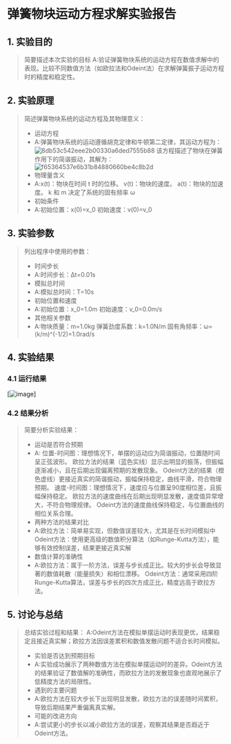 # 弹簧物块运动方程求解实验报告

## 1. 实验目的

> 简要描述本次实验的目标
> A:验证弹簧物块系统的运动方程在数值求解中的表现。比较不同数值方法（如欧拉法和Odeint法）在求解弹簧振子运动方程时的精度和稳定性。

## 2. 实验原理

> 简述弹簧物块系统的运动方程及其物理意义：
> - 运动方程
> - A:弹簧物块系统的运动遵循胡克定律和牛顿第二定律，其运动方程为：![8db53c542eee2b00330a6ded7555b88](https://github.com/user-attachments/assets/82e973ff-d62c-4338-82e8-a1cc111d59d3)
该方程描述了物块在弹簧作用下的简谐振动，其解为：![f65364537e6b31b84880660be4c8b2d](https://github.com/user-attachments/assets/75f48a2b-ff36-4f22-acd5-e1dcf9c2314f)
> - 物理量含义
> - A:x(t)：物块在时间 t 时的位移。
v(t)：物块的速度。
a(t)：物块的加速度。
k 和 m 决定了系统的固有频率 ω
> - 初始条件
> - A:初始位置：x(0)=x_0
      初始速度：v(0)=v_0
​
## 3. 实验参数

> 列出程序中使用的参数：
> - 时间步长
> - A:时间步长：Δt=0.01s
> - 模拟总时间
> - A:模拟总时间：T=10s
> - 初始位置和速度
> - A:初始位置：x_0=1.0m
      初始速度：v_0=0.0m/s
> - 其他相关参数
> - A:物块质量：m=1.0kg
弹簧劲度系数：k=1.0N/m
固有角频率：ω=(k/m)^(-1/2)=1.0rad/s

## 4. 实验结果

### 4.1 运行结果

[![image](https://github.com/user-attachments/assets/dae6f473-4843-4c76-9774-a9bc344d1b11)]


### 4.2 结果分析

> 简要分析实验结果：
> - 运动是否符合预期
> - A:
      位置-时间图：理想情况下，单摆的运动应为简谐振动，位置随时间呈正弦波形。
                  欧拉方法的结果（蓝色实线）显示出明显的振荡，但振幅逐渐减小，且在后期出现偏离预期的发散现象。
                  Odeint方法的结果（橙色虚线）更接近真实的简谐振动，振幅保持稳定，曲线平滑，符合物理预期。
      速度-时间图：理想情况下，速度应与位置呈90度相位差，且振幅保持稳定。
                  欧拉方法的速度曲线在后期出现明显发散，速度值异常增大，不符合物理规律。
                  Odeint方法的速度曲线保持稳定，与位置曲线的相位关系合理。
> - 两种方法的结果对比
> - A:欧拉方法：简单易实现，但数值误差较大，尤其是在长时间模拟中
      Odeint方法：使用更高级的数值积分算法（如Runge-Kutta方法），能够有效控制误差，结果更接近真实解
> - 数值计算的准确性
> - A:欧拉方法：属于一阶方法，误差与步长成正比。较大的步长会导致显著的数值耗散（能量损失）和相位漂移。
      Odeint方法：通常采用四阶Runge-Kutta算法，误差与步长的四次方成正比，精度远高于欧拉方法。   

## 5. 讨论与总结

> 总结实验过程和结果：
> A:Odeint方法在模拟单摆运动时表现更优，结果稳定且接近真实解；欧拉方法因误差累积和数值发散问题不适合长时间模拟。
> - 实验是否达到预期目标
> - A:实验成功展示了两种数值方法在模拟单摆运动时的差异。Odeint方法的结果验证了数值解的准确性，而欧拉方法的发散现象也直观地展示了低精度方法的局限性。
> - 遇到的主要问题
> - A:欧拉方法在较大步长下出现明显发散，欧拉方法的误差随时间累积，导致后期结果严重偏离真实解。
> - 可能的改进方向
> - A:尝试更小的步长以减小欧拉方法的误差，观察其结果是否趋近于Odeint方法。



